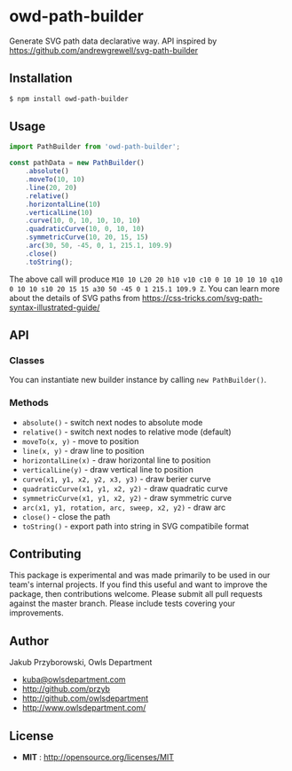 # owd-path-builder

Generate SVG path data declarative way. API inspired by https://github.com/andrewgrewell/svg-path-builder

## Installation
```bash
$ npm install owd-path-builder
```

## Usage
```javascript
import PathBuilder from 'owd-path-builder';

const pathData = new PathBuilder()
    .absolute()
    .moveTo(10, 10)
    .line(20, 20)
    .relative()
    .horizontalLine(10)
    .verticalLine(10)
    .curve(10, 0, 10, 10, 10, 10)
    .quadraticCurve(10, 0, 10, 10)
    .symmetricCurve(10, 20, 15, 15)
    .arc(30, 50, -45, 0, 1, 215.1, 109.9)
    .close()
    .toString();
```

The above call will produce `M10 10 L20 20 h10 v10 c10 0 10 10 10 10 q10 0 10 10 s10 20 15 15 a30 50 -45 0 1 215.1 109.9 Z`. You can learn more about the details of SVG paths from https://css-tricks.com/svg-path-syntax-illustrated-guide/

## API

### Classes

You can instantiate new builder instance by calling `new PathBuilder()`.

### Methods

* `absolute()` - switch next nodes to absolute mode
* `relative()` - switch next nodes to relative mode (default)
* `moveTo(x, y)` - move to position
* `line(x, y)` - draw line to position
* `horizontalLine(x)` - draw horizontal line to position
* `verticalLine(y)` - draw vertical line to position
* `curve(x1, y1, x2, y2, x3, y3)` - draw berier curve
* `quadraticCurve(x1, y1, x2, y2)` - draw quadratic curve
* `symmetricCurve(x1, y1, x2, y2)` - draw symmetric curve
* `arc(x1, y1, rotation, arc, sweep, x2, y2)` - draw arc
* `close()` - close the path
* `toString()` - export path into string in SVG compatibile format

## Contributing

This package is experimental and was made primarily to be used in our team's internal projects. If you find this useful and want to improve the package, then contributions welcome. Please submit all pull requests against the master branch. Please include tests covering your improvements.

## Author

Jakub Przyborowski, Owls Department
* <kuba@owlsdepartment.com> 
* http://github.com/przyb
* http://github.com/owlsdepartment
* http://www.owlsdepartment.com/

## License

 - **MIT** : http://opensource.org/licenses/MIT